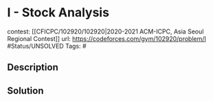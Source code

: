 # I - Stock Analysis

contest: [[CFICPC/102920/102920|2020-2021 ACM-ICPC, Asia Seoul Regional Contest]]
url: https://codeforces.com/gym/102920/problem/I
#Status/UNSOLVED
Tags: #

## Description

## Solution

